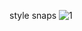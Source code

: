 style snaps 
![1](https://github.com/iemyashasvi/Style-snap-DTI/assets/74726400/4e37a749-efb0-4e70-bc32-9314b8b6b61c)
